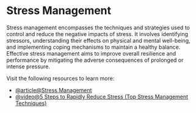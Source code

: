 # Stress Management

Stress management encompasses the techniques and strategies used to control and reduce the negative impacts of stress. It involves identifying stressors, understanding their effects on physical and mental well-being, and implementing coping mechanisms to maintain a healthy balance. Effective stress management aims to improve overall resilience and performance by mitigating the adverse consequences of prolonged or intense pressure.

Visit the following resources to learn more:

- [@article@Stress Management](https://www.helpguide.org/mental-health/stress/stress-management)
- [@video@5 Steps to Rapidly Reduce Stress (Top Stress Management Techniques)](https://www.youtube.com/watch?v=1WIHlVZcrzs)
